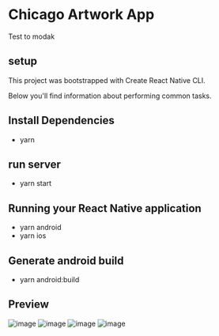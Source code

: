 # Chicago Artwork App
Test to modak


## setup
This project was bootstrapped with Create React Native CLI.

Below you'll find information about performing common tasks.

## Install Dependencies

- yarn

## run server

- yarn start

## Running your React Native application

- yarn android
- yarn ios

## Generate android build

- yarn android:build

## Preview

![image](https://user-images.githubusercontent.com/19539930/204352459-11e93064-4142-41a2-b88a-e7bb87fae017.png)
![image](https://user-images.githubusercontent.com/19539930/204352539-072235f7-5913-4fa2-abe9-f6a9258171fa.png)
![image](https://user-images.githubusercontent.com/19539930/204352563-374799d2-3012-4c23-bf68-64cb1926ba86.png)
![image](https://user-images.githubusercontent.com/19539930/204352614-9ac2bbaf-4339-41f9-b110-890d070443fa.png)

